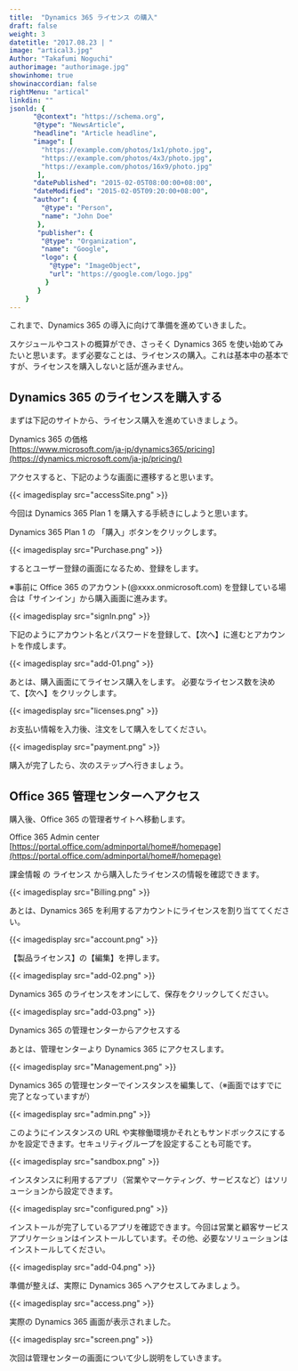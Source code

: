 ```yaml
---
title:  "Dynamics 365 ライセンス の購入"
draft: false
weight: 3
datetitle: "2017.08.23 | "
image: "artical3.jpg"
Author: "Takafumi Noguchi"
authorimage: "authorimage.jpg"
showinhome: true
showinaccordian: false
rightMenu: "artical"
linkdin: ""
jsonld: {
      "@context": "https://schema.org",
      "@type": "NewsArticle",
      "headline": "Article headline",
      "image": [
        "https://example.com/photos/1x1/photo.jpg",
        "https://example.com/photos/4x3/photo.jpg",
        "https://example.com/photos/16x9/photo.jpg"
       ],
      "datePublished": "2015-02-05T08:00:00+08:00",
      "dateModified": "2015-02-05T09:20:00+08:00",
      "author": {
        "@type": "Person",
        "name": "John Doe"
       },
       "publisher": {
        "@type": "Organization",
        "name": "Google",
        "logo": {
          "@type": "ImageObject",
          "url": "https://google.com/logo.jpg"
         }
       }
    }
---
```


<!-- Intro  -->
これまで、Dynamics 365 の導入に向けて準備を進めていきました。

スケジュールやコストの概算ができ、さっそく Dynamics 365 を使い始めてみたいと思います。まず必要なことは、ライセンスの購入。これは基本中の基本ですが、ライセンスを購入しないと話が進みません。


## Dynamics 365 のライセンスを購入する
まずは下記のサイトから、ライセンス購入を進めていきましょう。

Dynamics 365 の価格     
[https://www.microsoft.com/ja-jp/dynamics365/pricing](https://dynamics.microsoft.com/ja-jp/pricing/)

アクセスすると、下記のような画面に遷移すると思います。

<!-- Image= accessSite.png -->
{{< imagedisplay src="accessSite.png" >}}


今回は Dynamics 365 Plan 1 を購入する手続きにしようと思います。

Dynamics 365 Plan 1 の 「購入」ボタンをクリックします。

<!-- Image= Purchase.png -->
{{< imagedisplay src="Purchase.png" >}}

するとユーザー登録の画面になるため、登録をします。

※事前に Office 365 のアカウント(@xxxx.onmicrosoft.com) を登録している場合は「サインイン」から購入画面に進みます。

<!-- Image= signIn.png -->
{{< imagedisplay src="signIn.png" >}}

下記のようにアカウント名とパスワードを登録して、【次へ】に進むとアカウントを作成します。
<!-- Image= add-01.png -->
{{< imagedisplay src="add-01.png" >}}


あとは、購入画面にてライセンス購入をします。
必要なライセンス数を決めて、【次へ】をクリックします。

<!-- Image= licenses.png -->
{{< imagedisplay src="licenses.png" >}}

お支払い情報を入力後、注文をして購入をしてください。
<!-- Image= payment.png -->
{{< imagedisplay src="payment.png" >}}


購入が完了したら、次のステップへ行きましょう。

## Office 365 管理センターへアクセス
購入後、Office 365 の管理者サイトへ移動します。

Office 365 Admin center    
[https://portal.office.com/adminportal/home#/homepage](https://portal.office.com/adminportal/home#/homepage)

課金情報 の ライセンス から購入したライセンスの情報を確認できます。
<!-- Image= Billing.png -->
{{< imagedisplay src="Billing.png" >}}


あとは、Dynamics 365 を利用するアカウントにライセンスを割り当ててください。
<!-- Image= account.png -->
{{< imagedisplay src="account.png" >}}


【製品ライセンス】の【編集】を押します。
<!-- Image= add-02.png -->
{{< imagedisplay src="add-02.png" >}}


Dynamics 365 のライセンスをオンにして、保存をクリックしてください。
<!-- Image= add-03.png -->
{{< imagedisplay src="add-03.png" >}}


Dynamics 365 の管理センターからアクセスする

あとは、管理センターより Dynamics 365 にアクセスします。
<!-- Image= Management.png -->
{{< imagedisplay src="Management.png" >}}


Dynamics 365 の管理センターでインスタンスを編集して、（※画面ではすでに完了となっていますが）
<!-- Imnage= admin.png -->
{{< imagedisplay src="admin.png" >}}


このようにインスタンスの URL や実稼働環境かそれともサンドボックスにするかを設定できます。セキュリティグループを設定することも可能です。
<!-- Image= sandbox.png -->
{{< imagedisplay src="sandbox.png" >}}


インスタンスに利用するアプリ（営業やマーケティング、サービスなど）はソリューションから設定できます。
<!-- Image= configured.png -->
{{< imagedisplay src="configured.png" >}}


インストールが完了しているアプリを確認できます。今回は営業と顧客サービスアプリケーションはインストールしています。その他、必要なソリューションはインストールしてください。

<!-- Image= add-04.png -->
{{< imagedisplay src="add-04.png" >}}


準備が整えば、実際に Dynamics 365 へアクセスしてみましょう。
<!-- Image= access.png -->
{{< imagedisplay src="access.png" >}}

実際の Dynamics 365 画面が表示されました。
<!-- Image= screen.png -->
{{< imagedisplay src="screen.png" >}}


次回は管理センターの画面について少し説明をしていきます。